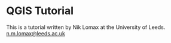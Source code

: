 
# QGIS Tutorial

This is a tutorial written by Nik Lomax at the University of Leeds.
n.m.lomax@leeds.ac.uk